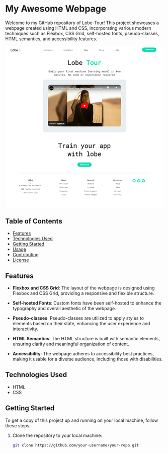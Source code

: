 # My Awesome Webpage

Welcome to my GitHub repository of Lobe-Tour! This project showcases a webpage created using HTML and CSS, incorporating various modern techniques such as Flexbox, CSS Grid, self-hosted fonts, pseudo-classes, HTML semantics, and accessibility features.

![Website Screenshot](https://github.com/Abubakar-Tamboli/Lobe-Tour-responsive-layout/blob/main/images/Lobe.png)

## Table of Contents

- [Features](#features)
- [Technologies Used](#technologies-used)
- [Getting Started](#getting-started)
- [Usage](#usage)
- [Contributing](#contributing)
- [License](#license)

## Features

- **Flexbox and CSS Grid**: The layout of the webpage is designed using Flexbox and CSS Grid, providing a responsive and flexible structure.

- **Self-hosted Fonts**: Custom fonts have been self-hosted to enhance the typography and overall aesthetic of the webpage.

- **Pseudo-classes**: Pseudo-classes are utilized to apply styles to elements based on their state, enhancing the user experience and interactivity.

- **HTML Semantics**: The HTML structure is built with semantic elements, ensuring clarity and meaningful organization of content.

- **Accessibility**: The webpage adheres to accessibility best practices, making it usable for a diverse audience, including those with disabilities.

## Technologies Used

- HTML
- CSS

## Getting Started

To get a copy of this project up and running on your local machine, follow these steps:

1. Clone the repository to your local machine:

   ```bash
   git clone https://github.com/your-username/your-repo.git
